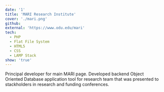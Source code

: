 ```yaml
---
date: '1'
title: 'MARI Research Institute'
cover: './mari.png'
github: 
external: 'https://www.odu.edu/mari'
tech:
  - PHP
  - Flat File System
  - HTML5
  - CSS
  - LAMP Stack
show: 'true'
---
```


Principal developer for main MARI page. Developed backend Object Oriented Database application tool for research team that was presented to stackholders in research and funding conferences.
